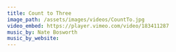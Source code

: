 ```yaml
---
title: Count to Three
image_path: /assets/images/videos/CountTo.jpg
video_embed: https://player.vimeo.com/video/183411287
music_by: Nate Bosworth
music_by_website:
---
```



